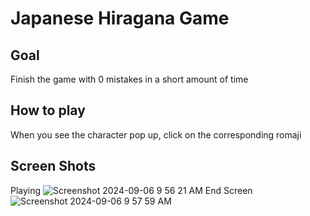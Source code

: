 # Japanese Hiragana Game
## Goal
Finish the game with 0 mistakes in a short amount of time
## How to play
When you see the character pop up, click on the corresponding romaji
## Screen Shots
Playing
![Screenshot 2024-09-06 9 56 21 AM](https://github.com/user-attachments/assets/3d651bcb-6cf5-4973-a4c5-20c5fcd7202c)
End Screen
![Screenshot 2024-09-06 9 57 59 AM](https://github.com/user-attachments/assets/440b0f75-06fd-4287-b4a7-10b1ec51722d)
